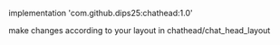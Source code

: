 implementation 'com.github.dips25:chathead:1.0'

make changes according to your layout in chathead/chat_head_layout

